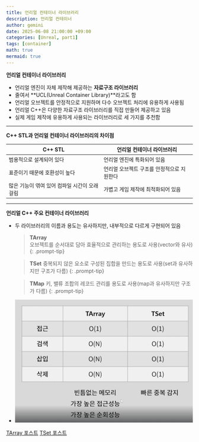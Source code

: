 ```yaml
---
title: 언리얼 컨테이너 라이브러리
description: 언리얼 컨테이너
author: gemini
date: 2025-06-08 21:00:00 +09:00
categories: [Unreal, part1]
tags: [container]
math: true
mermaid: true
---
```


**언리얼 컨테이너 라이브러리**
- 언리얼 엔진이 자체 제작해 제공하는 **자료구조 라이브러리**
- 줄여서 **UCL(Unreal Container Library)**라고도 함
- 언리얼 오브젝트를 안정적으로 지원하며 다수 오브젝트 처리에 유용하게 사용됨
- 언리얼 C++은 다양한 자료구조 라이브러리를 직접 만들어 제공하고 있음
- 실제 게임 제작에 유용하게 사용되는 라이브러리로 세 가지를 추천함

---------------------------------------------------------

**C++ STL과 언리얼 컨테이너 라이브러리의 차이점**

| C++ STL | 언리얼 컨테이너 라이브러리 |
| --- | ---- |
| 범용적으로 설계되어 있다 | 언리얼 엔진에 특화되어 있음 |
| 표준이기 때문에 호환성이 높다 | 언리얼 오브젝트 구조를 안정적으로 지원한다 |
| 많은 기능이 엮여 있어 컴파일 시간이 오래걸림 | 가볍고 게임 제작에 최적화되어 있음 |

---------------------------------------------------------

**언리얼 C++ 주요 컨테이너 라이브러리**
- 두 라이브러리의 이름과 용도는 유사하지만, 내부적으로 다르게 구현되어 있음

	>**TArray**<br>
	>오브젝트를 순서대로 담아 효율적으로 관리하는 용도로 사용(vector와 유사)
	{: .prompt-tip}

	>**TSet**
	>중복되지 않은 요소로 구성된 집합을 만드는 용도로 사용(set과 유사하지만 구조가 다름)
	{: .prompt-tip}
	
	>**TMap**
	>키, 밸류 조합의 레코드 관리를 용도로 사용(map과 유사하지만 구조가 다름)
	{: .prompt-tip}

- ![TArray와 TSet 시간 복잡도 비교.png](/assets/img/posts/file_photos/TArray와%20TSet%20시간%20복잡도%20비교.png)

[TArray 포스트](https://gemini9764.github.io/posts/unreal-TArray/)
[TSet 포스트](https://gemini9764.github.io/posts/unreal-TSet/)